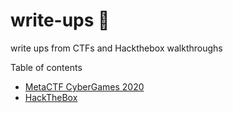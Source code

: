 # write-ups :triangular_flag_on_post:
write ups from CTFs and Hackthebox walkthroughs

Table of contents 

- [MetaCTF CyberGames 2020](https://github.com/siinatra35/write-ups/tree/main/MetaCTF%20CyberGames%202020)
- [HackTheBox](https://github.com/siinatra35/write-ups/tree/main/HTB)

